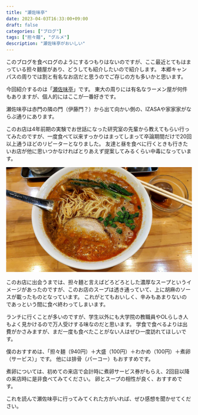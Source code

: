 ```yaml
---
title: "瀬佐味亭"
date: 2023-04-03T16:33:00+09:00
draft: false
categories: ["ブログ"]
tags: ["担々麺", "グルメ"]
description: "瀬佐味亭がおいしい"
---
```


このブログを食べログのようにするつもりはないのですが、ここ最近とてもはまっている担々麺屋があり、どうしても紹介したいので紹介します。
本郷キャンパスの周りでは割と有名なお店だと思うのでご存じの方も多いかと思います。

今回紹介するのは「[瀬佐味亭](https://tabelog.com/tokyo/A1310/A131004/13008447/)」です。
東大の周りには有名なラーメン屋が何件もありますが、個人的にはここが一番好きです。

瀬佐味亭は赤門の隣の門（伊藤門？）から出て向かい側の、IZASAや家家家がならぶ通りにあります。

このお店は4年前期の実験でお世話になった研究室の先輩から教えてもらい行ってみたのですが、一度食べて以来すっかりはまってしまって卒論期間だけで20回以上通うほどのリピーターとなりました。
友達と昼を食べに行くときも行きたいお店が他に思いつかなければとりあえず提案してみるくらい中毒になっています。

![担々麺 大盛](/img/2023/04/sesami-tei.jpg#center)

このお店に出会うまでは、担々麺と言えばどろどろとした濃厚なスープというイメージがあったのですが、このお店のスープは透き通っていて、上に胡麻のソースが載ったものとなっています。
これがとてもおいしく、辛みもあまりないのであっという間に食べ終わってしまいます。

ランチに行くことが多いのですが、学生以外にも大学院の教職員やOLらしき人もよく見かけるので万人受けする味なのだと思います。
学食で食べるよりは出費がかさみますが、まだ一度も食べたことがない人はぜひ一度訪れてほしいです。

僕のおすすめは、「担々麺（940円）＋大盛（100円）＋わかめ（100円）＋煮卵（サービス）」です。
他には排骨（パーコー）もおすすめです。

煮卵については、初めての来店で会計時に煮卵サービス券がもらえ、2回目以降の来店時に是非食べてみてください。
卵とスープの相性が良く、おすすめです。

これを読んで瀬佐味亭に行ってみてくれた方がいれば、ぜひ感想を聞かせてください。
